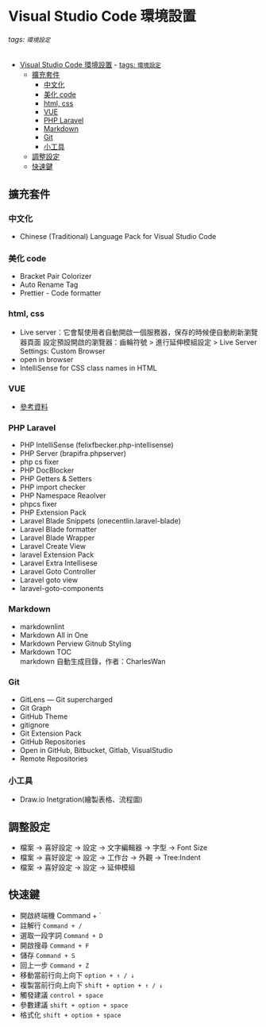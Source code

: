 # Visual Studio Code 環境設置

###### tags: `環境設定`

- [Visual Studio Code 環境設置](#visual-studio-code-環境設置) - [tags: `環境設定`](#tags-環境設定)
  - [擴充套件](#擴充套件)
    - [中文化](#中文化)
    - [美化 code](#美化-code)
    - [html, css](#html-css)
    - [VUE](#vue)
    - [PHP Laravel](#php-laravel)
    - [Markdown](#markdown)
    - [Git](#git)
    - [小工具](#小工具)
  - [調整設定](#調整設定)
  - [快速鍵](#快速鍵)

## 擴充套件

### 中文化

- Chinese (Traditional) Language Pack for Visual Studio Code

### 美化 code

- Bracket Pair Colorizer
- Auto Rename Tag
- Prettier - Code formatter

### html, css

- Live server：它會幫使用者自動開啟一個服務器，保存的時候便自動刷新瀏覽器頁面
  設定預設開啟的瀏覽器：齒輪符號 > 進行延伸模組設定 > Live Server Settings: Custom Browser
- open in browser
- IntelliSense for CSS class names in HTML

### VUE

- [參考資料](https://ithelp.ithome.com.tw/articles/10237074)

### PHP Laravel

- PHP IntelliSense (felixfbecker.php-intellisense)
- PHP Server (brapifra.phpserver)
- php cs fixer
- PHP DocBlocker
- PHP Getters & Setters
- PHP import checker
- PHP Namespace Reaolver
- phpcs fixer
- PHP Extension Pack
- Laravel Blade Snippets (onecentlin.laravel-blade)
- Laravel Blade formatter
- Laravel Blade Wrapper
- Laravel Create View
- laravel Extension Pack
- Laravel Extra Intellisese
- Laravel Goto Controller
- Laravel goto view
- laravel-goto-components

### Markdown

- markdownlint
- Markdown All in One
- Markdown Perview Gitnub Styling
- Markdown TOC  
  markdown 自動生成目錄，作者：CharlesWan

### Git

- GitLens — Git supercharged
- Git Graph
- GitHub Theme
- gitignore
- Git Extension Pack
- GitHub Repositories
- Open in GitHub, Bitbucket, Gitlab, VisualStudio
- Remote Repositories

### 小工具

- Draw.io Inetgration(繪製表格、流程圖)

## 調整設定

- 檔案 → 喜好設定 → 設定 → 文字編輯器 → 字型 → Font Size
- 檔案 → 喜好設定 → 設定 → 工作台 → 外觀 → Tree:Indent
- 檔案 → 喜好設定 → 設定 → 延伸模組

## 快速鍵

- 開啟終端機 Command + `
- 註解行 `Command + /`
- 選取一段字詞 `Command + D`
- 開啟搜尋 `Command + F`
- 儲存 `Command + S`
- 回上一步 `Command + Z`
- 移動當前行向上向下 `option + ↑ / ↓`
- 複製當前行向上向下 `shift + option + ↑ / ↓`
- 觸發建議 `control + space`
- 參數建議 `shift + option + space`
- 格式化 `shift + option + space`
